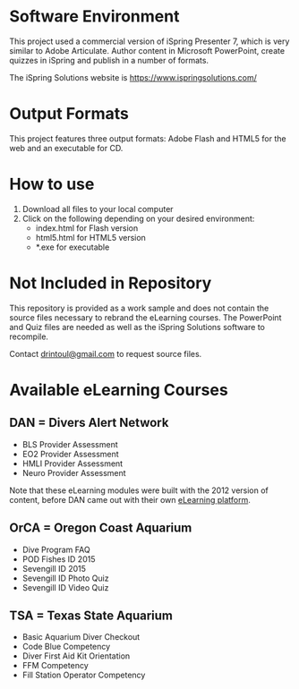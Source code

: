 # Software Environment

This project used a commercial version of iSpring Presenter 7, which is very similar to Adobe Articulate. Author content in Microsoft PowerPoint, create quizzes in iSpring and publish in a number of formats.

The iSpring Solutions website is https://www.ispringsolutions.com/

# Output Formats

This project features three output formats: Adobe Flash and HTML5 for the web and an executable for CD.

# How to use

<ol>
<li>Download all files to your local computer</li>
<li>Click on the following depending on your desired environment:
  <ul>
  <li>index.html for Flash version</li>
  <li>html5.html for HTML5 version</li>
  <li>*.exe for executable</li>
  </ul>
</ol>

# Not Included in Repository

This repository is provided as a work sample and does not contain the source files necessary to rebrand the eLearning courses. The PowerPoint and Quiz files are needed as well as the iSpring Solutions software to recompile. 

Contact <a href="mailto:drintoul@gmail.com">drintoul@gmail.com</a> to request source files.

# Available eLearning Courses

## DAN = Divers Alert Network

<ul>
  <li>BLS Provider Assessment</li>
  <li>EO2 Provider Assessment</li>
  <li>HMLI Provider Assessment</li>
  <li>Neuro Provider Assessment</li>
</ul>

Note that these eLearning modules were built with the 2012 version of content, before DAN came out with their own <a href="https://dan.diverelearning.com/">eLearning platform</a>.

## OrCA = Oregon Coast Aquarium

<ul>
  <li>Dive Program FAQ</li>
  <li>POD Fishes ID 2015</li>
  <li>Sevengill ID 2015</li>
  <li>Sevengill ID Photo Quiz</li>
  <li>Sevengill ID Video Quiz</li>
</ul>

## TSA = Texas State Aquarium

<ul>
  <li>Basic Aquarium Diver Checkout</li>
  <li>Code Blue Competency</li>
  <li>Diver First Aid Kit Orientation</li>
  <li>FFM Competency</li>
  <li>Fill Station Operator Competency</li>
</ul>
